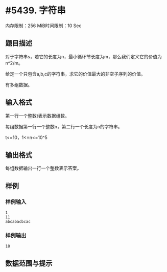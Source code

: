 # #5439. 字符串

内存限制：256 MiB时间限制：10 Sec

## 题目描述

对于字符串s，若它的长度为n，最小循环节长度为m，那么我们定义它的价值为n^2/m。

给定一个只包含a,b,c的字符串，求它的价值最大的非空子序列的价值。

有多组数据。

## 输入格式

第一行一个整数t表示数据组数。

每组数据第一行一个整数n，第二行一个长度为n的字符串。

t<=10，1<=n<=10^5

## 输出格式

每组数据输出一行一个整数表示答案。

## 样例

### 样例输入

    
    1
    11
    abcabacbcac
    

### 样例输出

    
    18
    

## 数据范围与提示
